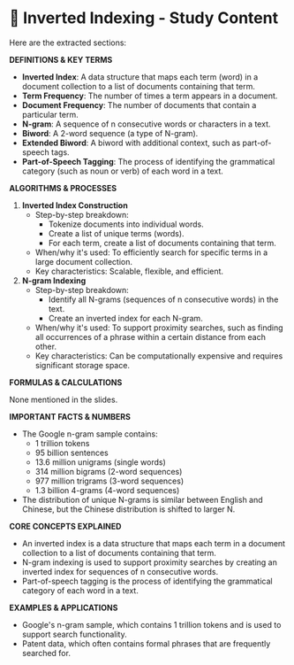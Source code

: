 # 📖 Inverted Indexing - Study Content

Here are the extracted sections:

**DEFINITIONS & KEY TERMS**

* **Inverted Index**: A data structure that maps each term (word) in a document collection to a list of documents containing that term.
* **Term Frequency**: The number of times a term appears in a document.
* **Document Frequency**: The number of documents that contain a particular term.
* **N-gram**: A sequence of n consecutive words or characters in a text.
* **Biword**: A 2-word sequence (a type of N-gram).
* **Extended Biword**: A biword with additional context, such as part-of-speech tags.
* **Part-of-Speech Tagging**: The process of identifying the grammatical category (such as noun or verb) of each word in a text.

**ALGORITHMS & PROCESSES**

1. **Inverted Index Construction**
	* Step-by-step breakdown:
		+ Tokenize documents into individual words.
		+ Create a list of unique terms (words).
		+ For each term, create a list of documents containing that term.
	* When/why it's used: To efficiently search for specific terms in a large document collection.
	* Key characteristics: Scalable, flexible, and efficient.
2. **N-gram Indexing**
	* Step-by-step breakdown:
		+ Identify all N-grams (sequences of n consecutive words) in the text.
		+ Create an inverted index for each N-gram.
	* When/why it's used: To support proximity searches, such as finding all occurrences of a phrase within a certain distance from each other.
	* Key characteristics: Can be computationally expensive and requires significant storage space.

**FORMULAS & CALCULATIONS**

None mentioned in the slides.

**IMPORTANT FACTS & NUMBERS**

* The Google n-gram sample contains:
	+ 1 trillion tokens
	+ 95 billion sentences
	+ 13.6 million unigrams (single words)
	+ 314 million bigrams (2-word sequences)
	+ 977 million trigrams (3-word sequences)
	+ 1.3 billion 4-grams (4-word sequences)
* The distribution of unique N-grams is similar between English and Chinese, but the Chinese distribution is shifted to larger N.

**CORE CONCEPTS EXPLAINED**

* An inverted index is a data structure that maps each term in a document collection to a list of documents containing that term.
* N-gram indexing is used to support proximity searches by creating an inverted index for sequences of n consecutive words.
* Part-of-speech tagging is the process of identifying the grammatical category of each word in a text.

**EXAMPLES & APPLICATIONS**

* Google's n-gram sample, which contains 1 trillion tokens and is used to support search functionality.
* Patent data, which often contains formal phrases that are frequently searched for.